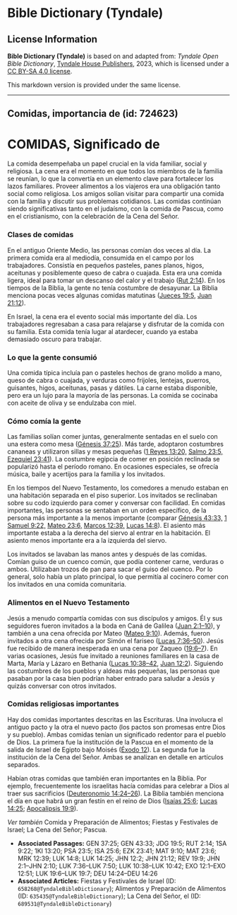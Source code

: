 # Bible Dictionary (Tyndale)

## License Information

**Bible Dictionary (Tyndale)** is based on and adapted from: _Tyndale Open Bible Dictionary_, [Tyndale House Publishers](https://tyndaleopenresources.com/), 2023, which is licensed under a [CC BY-SA 4.0 license](https://creativecommons.org/licenses/by-sa/4.0/legalcode.en).

This markdown version is provided under the same license.



--------------------------------

## Comidas, importancia de (id: 724623)

COMIDAS, Significado de
=======================

La comida desempeñaba un papel crucial en la vida familiar, social y religiosa. La cena era el momento en que todos los miembros de la familia se reunían, lo que la convertía en un elemento clave para fortalecer los lazos familiares. Proveer alimentos a los viajeros era una obligación tanto social como religiosa. Los amigos solían visitar para compartir una comida con la familia y discutir sus problemas cotidianos. Las comidas continúan siendo significativas tanto en el judaísmo, con la comida de Pascua, como en el cristianismo, con la celebración de la Cena del Señor.

### Clases de comidas

En el antiguo Oriente Medio, las personas comían dos veces al día. La primera comida era al mediodía, consumida en el campo por los trabajadores. Consistía en pequeños pasteles, panes planos, higos, aceitunas y posiblemente queso de cabra o cuajada. Esta era una comida ligera, ideal para tomar un descanso del calor y el trabajo ([Rut 2:14](https://ref.ly/Ruth2:14)). En los tiempos de la Biblia, la gente no tenía costumbre de desayunar. La Biblia menciona pocas veces algunas comidas matutinas ([Jueces 19:5,](https://ref.ly/Judg19:5) [Juan 21:12](https://ref.ly/John21:12)).

En Israel, la cena era el evento social más importante del día. Los trabajadores regresaban a casa para relajarse y disfrutar de la comida con su familia. Esta comida tenía lugar al atardecer, cuando ya estaba demasiado oscuro para trabajar.

### Lo que la gente consumió

Una comida típica incluía pan o pasteles hechos de grano molido a mano, queso de cabra o cuajada, y verduras como frijoles, lentejas, puerros, guisantes, higos, aceitunas, pasas y dátiles. La carne estaba disponible, pero era un lujo para la mayoría de las personas. La comida se cocinaba con aceite de oliva y se endulzaba con miel.

### Cómo comía la gente

Las familias solían comer juntas, generalmente sentadas en el suelo con una estera como mesa ([Génesis 37:25](https://ref.ly/Gen37:25)). Más tarde, adoptaron costumbres cananeas y utilizaron sillas y mesas pequeñas ([1 Reyes 13:20,](https://ref.ly/1Kgs13:20) [Salmo 23:5,](https://ref.ly/Ps23:5) [Ezequiel 23:41](https://ref.ly/Ezek23:41)). La costumbre egipcia de comer en posición reclinada se popularizó hasta el período romano. En ocasiones especiales, se ofrecía música, baile y acertijos para la familia y los invitados.

En los tiempos del Nuevo Testamento, los comedores a menudo estaban en una habitación separada en el piso superior. Los invitados se reclinaban sobre su codo izquierdo para comer y conversar con facilidad. En comidas importantes, las personas se sentaban en un orden específico, de la persona más importante a la menos importante (comparar [Génesis 43:33,](https://ref.ly/Gen43:33) [1 Samuel 9:22,](https://ref.ly/1Sam9:22) [Mateo 23:6,](https://ref.ly/Matt23:6) [Marcos 12:39,](https://ref.ly/Mark12:39) [Lucas 14:8](https://ref.ly/Luke14:8)). El asiento más importante estaba a la derecha del siervo al entrar en la habitación. El asiento menos importante era a la izquierda del siervo.

Los invitados se lavaban las manos antes y después de las comidas. Comían guiso de un cuenco común, que podía contener carne, verduras o ambos. Utilizaban trozos de pan para sacar el guiso del cuenco. Por lo general, solo había un plato principal, lo que permitía al cocinero comer con los invitados en una comida comunitaria.

### Alimentos en el Nuevo Testamento

Jesús a menudo compartía comidas con sus discípulos y amigos. Él y sus seguidores fueron invitados a la boda en Caná de Galilea ([Juan 2:1–10](https://ref.ly/John2:1-John2:10)), y también a una cena ofrecida por Mateo ([Mateo 9:10](https://ref.ly/Matt9:10)). Además, fueron invitados a otra cena ofrecida por Simón el fariseo ([Lucas 7:36–50](https://ref.ly/Luke7:36-Luke7:50)). Jesús fue recibido de manera inesperada en una cena por Zaqueo ([19:6–7](https://ref.ly/Luke19:6-Luke19:7)). En varias ocasiones, Jesús fue invitado a reuniones familiares en la casa de Marta, María y Lázaro en Bethania ([Lucas 10:38–42,](https://ref.ly/Luke10:38-Luke10:42) [Juan 12:2](https://ref.ly/John12:2)). Siguiendo las costumbres de los pueblos y aldeas más pequeñas, las personas que pasaban por la casa bien podrían haber entrado para saludar a Jesús y quizás conversar con otros invitados.

### Comidas religiosas importantes

Hay dos comidas importantes descritas en las Escrituras. Una involucra el antiguo pacto y la otra el nuevo pacto (los pactos son promesas entre Dios y su pueblo). Ambas comidas tenían un significado redentor para el pueblo de Dios. La primera fue la institución de la Pascua en el momento de la salida de Israel de Egipto bajo Moisés ([Éxodo 12](https://ref.ly/Exod12:1-Exod12:51)). La segunda fue la institución de la Cena del Señor. Ambas se analizan en detalle en artículos separados.

Habían otras comidas que también eran importantes en la Biblia. Por ejemplo, frecuentemente los israelitas hacía comidas para celebrar a Dios al traer sus sacrificios ([Deuteronomio 14:24–26](https://ref.ly/Deut14:24-Deut14:26)). La Biblia también menciona el día en que habrá un gran festín en el reino de Dios ([Isaías 25:6](https://ref.ly/Isa25:6); [Lucas 14:25](https://ref.ly/Luke14:25); [Apocalipsis 19:9](https://ref.ly/Rev19:9)).

*Ver también* Comida y Preparación de Alimentos; Fiestas y Festivales de Israel; La Cena del Señor; Pascua.

* **Associated Passages:** GEN 37:25; GEN 43:33; JDG 19:5; RUT 2:14; 1SA 9:22; 1KI 13:20; PSA 23:5; ISA 25:6; EZK 23:41; MAT 9:10; MAT 23:6; MRK 12:39; LUK 14:8; LUK 14:25; JHN 12:2; JHN 21:12; REV 19:9; JHN 2:1–JHN 2:10; LUK 7:36–LUK 7:50; LUK 10:38–LUK 10:42; EXO 12:1–EXO 12:51; LUK 19:6–LUK 19:7; DEU 14:24–DEU 14:26
* **Associated Articles:** Fiestas y Festivales de Israel (ID: `658268@TyndaleBibleDictionary`); Alimentos y Preparación de Alimentos (ID: `635435@TyndaleBibleDictionary`); La Cena del Señor, el (ID: `689531@TyndaleBibleDictionary`)


